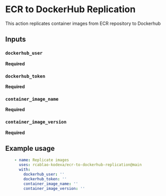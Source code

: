 # ECR to DockerHub Replication

This action replicates container images from ECR repository to Dockerhub

## Inputs

### `dockerhub_user`

**Required** 

### `dockerhub_token`

**Required** 

### `container_image_name`

**Required** 

### `container_image_version`

**Required** 


## Example usage

```yaml
    - name: Replicate images
      uses: rcablao-kodexa/ecr-to-dockerhub-replication@main
      with:
        dockerhub_user: ''
        dockerhub_token: ''
        container_image_name: ''
        container_image_version: ''
```